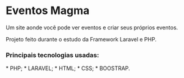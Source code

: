 # Eventos Magma
 Um site aonde você pode ver eventos e criar seus próprios eventos.
 <p>Projeto feito durante o estudo da Framework Laravel e PHP.
 <h3>Principais tecnologias usadas:</h3>
 * PHP;
 * LARAVEL;
 * HTML;
 * CSS;
 * BOOSTRAP.
